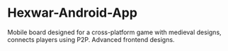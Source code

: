 # Hexwar-Android-App
Mobile board designed for a cross-platform game with medieval designs,
connects players using P2P.
Advanced frontend designs.
